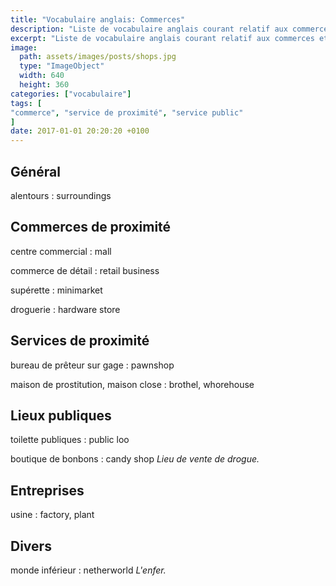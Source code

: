 ```yaml
---
title: "Vocabulaire anglais: Commerces"
description: "Liste de vocabulaire anglais courant relatif aux commerces et différents lieux publiques."
excerpt: "Liste de vocabulaire anglais courant relatif aux commerces et différents lieux publiques."
image:
  path: assets/images/posts/shops.jpg
  type: "ImageObject"
  width: 640
  height: 360
categories: ["vocabulaire"]
tags: [
"commerce", "service de proximité", "service public"
]
date: 2017-01-01 20:20:20 +0100
---
```


## Général

alentours
: surroundings


## Commerces de proximité

centre commercial
: mall

commerce de détail
: retail business

supérette
: minimarket

droguerie
: hardware store


## Services de proximité

bureau de prêteur sur gage
: pawnshop

maison de prostitution, maison close
: brothel, whorehouse


## Lieux publiques

toilette publiques
: public loo

boutique de bonbons
: candy shop
*Lieu de vente de drogue.*


## Entreprises

usine
: factory, plant


## Divers

monde inférieur
: netherworld
*L'enfer.*
